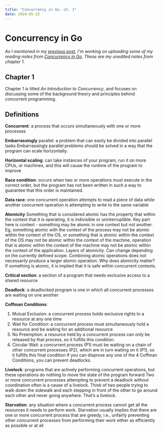 ```yaml
---
title: "Concurrency in Go, ch. 1"
date: 2024-05-25
---
```


# Concurrency in Go
_As I mentioned in my [previous post](./2024-05-26-booknotes-intro.md), I'm working on uploading some of my reading notes from [Concurrency in Go](https://amzn.to/3WXfxER). These are my unedited notes from chapter 1._

## Chapter 1

Chapter 1 is titled _An Introduction to Concurrency_, and focuses on discussing some of the background theory and principles behind concurrent programming.

## Definitions
**Concurrent**: a process that occurs simultaneously with one or more processes

**Embarrassingly** parallel: a problem that can easily be divided into parallel tasks
Embarrassingly parallel problems should be solved in a way that the program can scale horizontally.

**Horizontal scaling**: can take instances of your program, run it on more CPUs, or machines, and this will cause the runtime of the program to improve

**Race condition**: occurs when two or more operations must execute in the correct order, but the program has not been written in such a way to guarantee that this order is maintained.

**Data race**: one concurrent operation attempts to read a piece of data while another concurrent operation is attempting to write to the same variable

**Atomicity**
Something that is considered atomic has the property that within the context that it is operating, it is indivisible or uninterruptible. Key part here is context - something may be atomic in one context but not another.
Eg, something atomic with the context of the process may not be atomic within the context of the OS, or something that is atomic within the context of the OS may not be atomic within the context of the machine, operation that is atomic within the context of the machine may not be atomic within the context of the application. Layers of atomicity. Can change depending on the currently defined scope. Combining atomic operations does not necessarily produce a larger atomic operation.
Why does atomicity matter? If something is atomic, it is implied that it is safe within concurrent contexts.

**Critical section**: a section of a program that needs exclusive access to a shared resource

**Deadlock**: a deadlocked program is one in which all concurrent processes are waiting on one another

**Coffman Conditions**:
1. Mutual Exclusion: a concurrent process holds exclusive rights to a resource at any one time
2. Wait for Condition: a concurrent process must simultaneously hold a resource and be waiting for an additional resource
3. No Preemption: a resource held by a concurrent process can only be released by that process, so it fulfills this condition.
4. Circular Wait: a concurrent process (P1) must be waiting on a chain of other concurrent processes (P2), which are in turn waiting on it (P1), so it fulfills this final condition
If you can disprove any one of the 4 Coffman Conditions, you can prevent deadlocks.

**Livelock**: programs that are actively performing concurrent operations, but these operations do nothing to move the state of the program forward
Two or more concurrent processes attempting to prevent a deadlock without coordination often is a cause of a livelock.
Think of two people trying to walk down the sidewalk and each stepping in front of the other to go around each other and never going anywhere. That’s a livelock.

**Starvation**: any situation where a concurrent process cannot get all the resources it needs to perform work.
Starvation usually implies that there are one or more concurrent process that are greedy, i.e., unfairly preventing other concurrent processes from performing their work either as efficiently as possible or at all



